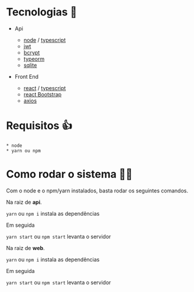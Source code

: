 # Tecnologias :rocket:
* Api
    * [node](https://nodejs.org/en/) / [typescript](https://www.typescriptlang.org/)
    * [jwt](https://www.npmjs.com/package/jsonwebtoken) 
    * [bcrypt](https://www.npmjs.com/package/bcrypt) 
    * [typeorm](https://typeorm.io/#/) 
    * [sqlite](https://www.sqlite.org/index.html)

* Front End
    * [react](https://pt-br.reactjs.org/) / [typescript](https://www.typescriptlang.org/)
    * [react Bootstrap](https://react-bootstrap.github.io/)
    * [axios](https://www.npmjs.com/package/axios)

# Requisitos :+1:
    * node
    * yarn ou npm

# Como rodar o sistema :man_technologist:
Com o node e o npm/yarn instalados,
basta rodar os seguintes comandos.

Na raiz de __api__.

`yarn` ou `npm i` instala as dependências

Em seguida 

`yarn start` ou `npm start` levanta o servidor
    
Na raiz de __web__.

`yarn` ou `npm i` instala as dependências

Em seguida 

`yarn start` ou `npm start` levanta o servidor
